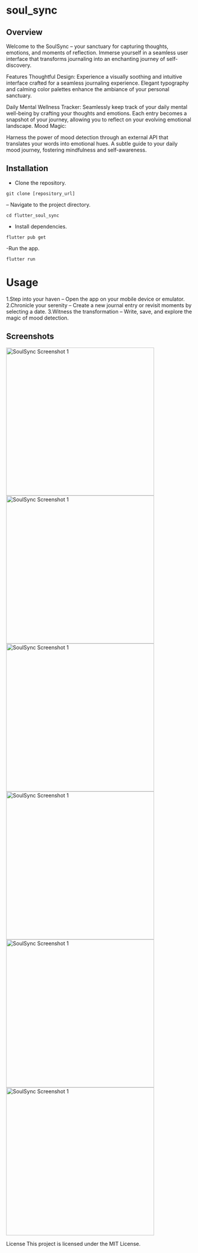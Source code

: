 # soul_sync
## Overview
Welcome to the SoulSync – your sanctuary for capturing thoughts, emotions, and moments of reflection. Immerse yourself in a seamless user interface that transforms journaling into an enchanting journey of self-discovery.

Features
Thoughtful Design:
Experience a visually soothing and intuitive interface crafted for a seamless journaling experience.
Elegant typography and calming color palettes enhance the ambiance of your personal sanctuary.

Daily Mental Wellness Tracker:
Seamlessly keep track of your daily mental well-being by crafting your thoughts and emotions.
Each entry becomes a snapshot of your journey, allowing you to reflect on your evolving emotional landscape.
Mood Magic:

Harness the power of mood detection through an external API that translates your words into emotional hues.
A subtle guide to your daily mood journey, fostering mindfulness and self-awareness.

## Installation
- Clone the repository.
```
git clone [repository_url]
```
– Navigate to the project directory.
```
cd flutter_soul_sync
```
- Install dependencies.
```
flutter pub get
```
-Run the app.
```
flutter run
```

# Usage
1.Step into your haven – Open the app on your mobile device or emulator.
2.Chronicle your serenity – Create a new journal entry or revisit moments by selecting a date.
3.Witness the transformation – Write, save, and explore the magic of mood detection.

## Screenshots

<img src="https://github.com/swas-kar/SoulSync/blob/main/lib/assets/screenshots/WhatsApp%20Image%202024-01-14%20at%204.18.03%20PM%20(1).jpeg" width="400" alt="SoulSync Screenshot 1">
<img src="https://github.com/swas-kar/SoulSync/blob/main/lib/assets/screenshots/WhatsApp%20Image%202024-01-14%20at%204.18.03%20PM.jpeg" width="400" alt="SoulSync Screenshot 1">
<img src="https://github.com/swas-kar/SoulSync/blob/main/lib/assets/screenshots/WhatsApp%20Image%202024-01-14%20at%204.18.04%20PM%20(1).jpeg" width="400" alt="SoulSync Screenshot 1">
<img src="https://github.com/swas-kar/SoulSync/blob/main/lib/assets/screenshots/WhatsApp%20Image%202024-01-14%20at%204.18.04%20PM.jpeg" width="400" alt="SoulSync Screenshot 1">
<img src="https://github.com/swas-kar/SoulSync/blob/main/lib/assets/screenshots/WhatsApp%20Image%202024-01-14%20at%204.18.10%20PM%20(1).jpeg" width="400" alt="SoulSync Screenshot 1">
<img src="https://github.com/swas-kar/SoulSync/blob/main/lib/assets/screenshots/WhatsApp%20Image%202024-01-14%20at%204.18.10%20PM.jpeg" width="400" alt="SoulSync Screenshot 1">


License
This project is licensed under the MIT License.
